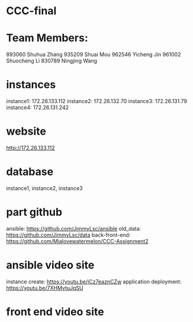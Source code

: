 # CCC-final

# Team Members:
893060 Shuhua Zhang
935209 Shuai Mou
962546 Yicheng Jin
961002 Shuocheng Li
830789 Ningjing Wang

# instances 

instance1: 172.26.133.112
instance2: 172.26.132.70
instance3: 172.26.131.79
instance4: 172.26.131.242

# website

http://172.26.133.112

# database 
instance1, instance2, instance3 

# part github

ansible: https://github.com/JimmyLsc/ansible
old_data: https://github.com/JimmyLsc/data
back-front-end: https://github.com/Mialovewatermelon/CCC-Assignment2

# ansible video site

instance create: https://youtu.be/jCz7eaznCZw
application deployment: https://youtu.be/7XHMvtuJqSU

# front end video site
